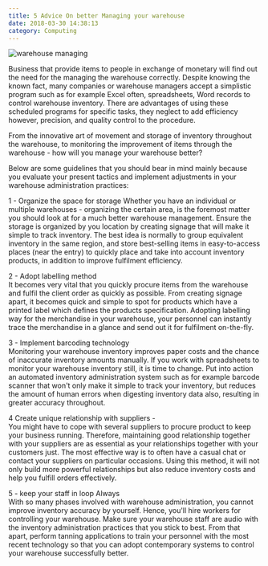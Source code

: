 ```yaml
---
title: 5 Advice On better Managing your warehouse
date: 2018-03-30 14:38:13
category: Computing 
---
```


![warehouse managing](https://www.webhomelibrary.com/content/images/innovation2.jpg)

Business that provide items to people in exchange of monetary will find out the need for the managing the warehouse correctly. Despite knowing the known fact, many companies or warehouse managers accept a simplistic program such as for example Excel often, spreadsheets, Word records to control warehouse inventory. There are advantages of using these scheduled programs for specific tasks, they neglect to add efficiency however, precision, and quality control to the procedure.  
 
From the innovative art of movement and storage of inventory throughout the warehouse, to monitoring the improvement of items through the warehouse - how will you manage your warehouse better? 

Below are some guidelines that you should bear in mind mainly because you evaluate your present tactics and implement adjustments in your warehouse administration practices: 

1 - Organize the space for storage 
Whether you have an individual or multiple warehouses - organizing the certain area, is the foremost matter you should look at for a much better warehouse management. Ensure the storage is organized by you location by creating signage that will make it simple to track inventory. The best idea is normally to group equivalent inventory in the same region, and store best-selling items in easy-to-access places (near the entry) to quickly place and take into account inventory products, in addition to improve fulfilment efficiency. 

2 - Adopt labelling method  
It becomes very vital that you quickly procure items from the warehouse and fulfil the client order as quickly as possible. From creating signage apart, it becomes quick and simple to spot for products which have a printed label which defines the products specification. Adopting labelling way for the merchandise in your warehouse, your personnel can instantly trace the merchandise in a glance and send out it for fulfilment on-the-fly.

3 - Implement barcoding technology  
Monitoring your warehouse inventory improves paper costs and the chance of inaccurate inventory amounts manually. If you work with spreadsheets to monitor your warehouse inventory still, it is time to change. Put into action an automated inventory administration system such as for example barcode scanner that won't only make it simple to track your inventory, but reduces the amount of human errors when digesting inventory data also, resulting in greater accuracy throughout. 
 
4 Create unique relationship with suppliers -  
You might have to cope with several suppliers to procure product to keep your business running. Therefore, maintaining good relationship together with your suppliers are as essential as your relationships together with your customers just. The most effective way is to often have a casual chat or contact your suppliers on particular occasions. Using this method, it will not only build more powerful relationships but also reduce inventory costs and help you fulfill orders effectively. 
 
5 - keep your staff in loop Always  
With so many phases involved with warehouse administration, you cannot improve inventory accuracy by yourself. Hence, you'll hire workers for controlling your warehouse. Make sure your warehouse staff are audio with the inventory administration practices that you stick to best. From that apart, perform tanning applications to train your personnel with the most recent technology so that you can adopt contemporary systems to control your warehouse successfully better.
